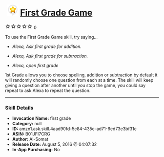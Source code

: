 # &nbsp;<img src="skill_icon" alt="First Grade Game icon" width="36"> [First Grade Game](http://alexa.amazon.com/#skills/amzn1.ask.skill.4aad90fd-5c84-435c-ad71-6ed73e3bf31c)
![0 stars](../../images/ic_star_border_black_18dp_1x.png)![0 stars](../../images/ic_star_border_black_18dp_1x.png)![0 stars](../../images/ic_star_border_black_18dp_1x.png)![0 stars](../../images/ic_star_border_black_18dp_1x.png)![0 stars](../../images/ic_star_border_black_18dp_1x.png) 0

To use the First Grade Game skill, try saying...

* *Alexa, Ask first grade for addition.*

* *Alexa, Ask first grade for subtraction.*

* *Alexa, open first grade*

1st Grade allows you to choose spelling, addition or subtraction by default it will randomly choose one question from each at a time. The skill will keep giving a question after another until you stop the game, you could say repeat to ask Alexa to repeat the question.

***

### Skill Details

* **Invocation Name:** first grade
* **Category:** null
* **ID:** amzn1.ask.skill.4aad90fd-5c84-435c-ad71-6ed73e3bf31c
* **ASIN:** B01JFI7CRG
* **Author:** Al-Somat
* **Release Date:** August 5, 2016 @ 04:07:32
* **In-App Purchasing:** No

